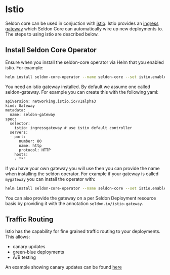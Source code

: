 # Istio

Seldon core can be used in conjuction with [istio](https://istio.io/). Istio provides an [ingress gateway](https://istio.io/docs/tasks/traffic-management/ingress/) which Seldon Core can automatically wire up new deployments to. The steps to using istio are described below.

## Install Seldon Core Operator

Ensure when you install the seldon-core operator via Helm that you enabled istio. For example:

```bash 
helm install seldon-core-operator --name seldon-core --set istio.enabled=true --repo https://storage.googleapis.com/seldon-charts --set usage_metrics.enabled=true
```

You need an istio gateway installed. By default we assume one called seldon-gateway. For example you can create this with the following yaml:

```
apiVersion: networking.istio.io/v1alpha3
kind: Gateway
metadata:
  name: seldon-gateway
spec:
  selector:
    istio: ingressgateway # use istio default controller
  servers:
  - port:
      number: 80
      name: http
      protocol: HTTP
    hosts:
    - "*"
```

If you have your own gateway you will use then you can provide the name when installing the seldon operator. For example if your gateway is called `mygateway` you can install the operator with:

```bash 
helm install seldon-core-operator --name seldon-core --set istio.enabled=true --set istio.gateway=mygateway --repo https://storage.googleapis.com/seldon-charts --set usage_metrics.enabled=true
```

You can also provide the gateway on a per Seldon Deployment resource basis by providing it with the annotation `seldon.io/istio-gateway`.

## Traffic Routing

Istio has the capability for fine grained traffic routing to your deployments. This allows:

 * canary updates
 * green-blue deployments
 * A/B testing

An example showing canary updates can be found [here](../examples/istio_canary.html)



